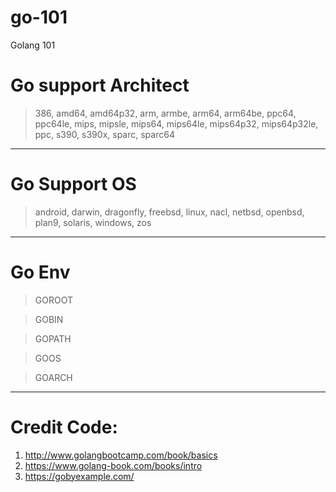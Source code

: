 # go-101
Golang 101


# Go support Architect
> 386, amd64, amd64p32, arm, armbe, arm64, arm64be, ppc64, ppc64le, mips, mipsle, mips64, mips64le, mips64p32, mips64p32le, ppc,   s390, s390x, sparc, sparc64

---

# Go Support OS
> android, darwin, dragonfly, freebsd, linux, nacl, netbsd, openbsd, plan9, solaris, windows, zos

---
# Go Env

> GOROOT

> GOBIN

> GOPATH

> GOOS

> GOARCH

---

Credit Code:
============

1. http://www.golangbootcamp.com/book/basics
2. https://www.golang-book.com/books/intro
3. https://gobyexample.com/



